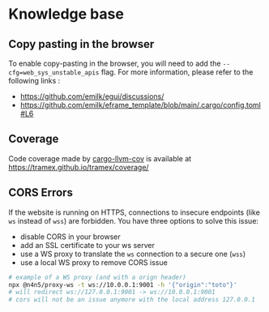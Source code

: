 # Knowledge base

## Copy pasting in the browser

To enable copy-pasting in the browser, you will need to add the `--cfg=web_sys_unstable_apis` flag. For more information, please refer to the following links :

- <https://github.com/emilk/egui/discussions/>
- <https://github.com/emilk/eframe_template/blob/main/.cargo/config.toml#L6>

## Coverage

Code coverage made by [cargo-llvm-cov](https://github.com/taiki-e/cargo-llvm-cov) is available at <https://tramex.github.io/tramex/coverage/>

## CORS Errors

If the website is running on HTTPS, connections to insecure endpoints (like `ws` instead of `wss`) are forbidden. You have three options to solve this issue:

- disable CORS in your browser
- add an SSL certificate to your ws server
- use a WS proxy to translate the `ws` connection to a secure one (`wss`)
- use a local WS proxy to remove CORS issue

```bash
# example of a WS proxy (and with a orign header)
npx @n4n5/proxy-ws -t ws://10.0.0.1:9001 -h '{"origin":"toto"}'
# will redirect ws://127.0.0.1:9001 -> ws://10.0.0.1:9001
# cors will not be an issue anymore with the local address 127.0.0.1
```
